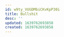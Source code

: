 ```yaml
---
id: w9ty_VUGDMbiCKvKpP30i
title: Bullshit
desc: ''
updated: 1639762693858
created: 1639762693858
---
```


